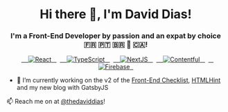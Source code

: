 <h1 align="center">
<br>
  Hi there 👋, I'm David Dias!
  <br>
</h1>
<h3 align="center">
  I'm a Front-End Developer by passion and an expat by choice 🇫🇷 🇵🇹 🇧🇷 📍 🇨🇦!
 </h3>


<p align="center">
  <a href="https://reactjs.org/">
    <img src="https://img.shields.io/badge/React-61DBFB.svg?style=flat-square" alt="React">
  </a>
  <a href="https://reactjs.org/">
    <img src="https://img.shields.io/badge/TypeScript-blue.svg?style=flat-square" alt="TypeScript">
  </a>
  <a href="https://reactjs.org/">
    <img src="https://img.shields.io/badge/NextJS-black.svg?style=flat-square" alt="NextJS">
  </a>
  <a href="https://reactjs.org/">
    <img src="https://img.shields.io/badge/Contentful-important.svg?style=flat-square" alt="Contentful">
  </a>
  <a href="https://reactjs.org/">
    <img src="https://img.shields.io/badge/Firebase-yellow.svg?style=flat-square" alt="Firebase">
  </a>    
</p>


- 🔭 I’m currently working on the v2 of the [Front-End Checklist](https://frontendchecklist.io/), [HTMLHint](https://github.com/htmlhint/HTMLHint) and my new blog with GatsbyJS


📫 Reach me on at [@thedaviddias](https://twitter.com/thedaviddias)!


